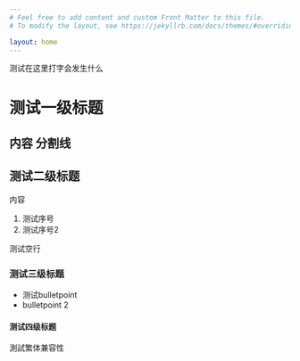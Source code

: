 ```yaml
---
# Feel free to add content and custom Front Matter to this file.
# To modify the layout, see https://jekyllrb.com/docs/themes/#overriding-theme-defaults

layout: home
---
```

测试在这里打字会发生什么
# 测试一级标题
内容
分割线
---
## 测试二级标题
内容
1. 测试序号
2. 测试序号2

测试空行


### 测试三级标题
- 测试bulletpoint
- bulletpoint 2
#### 测试四级标题
測試繁体兼容性